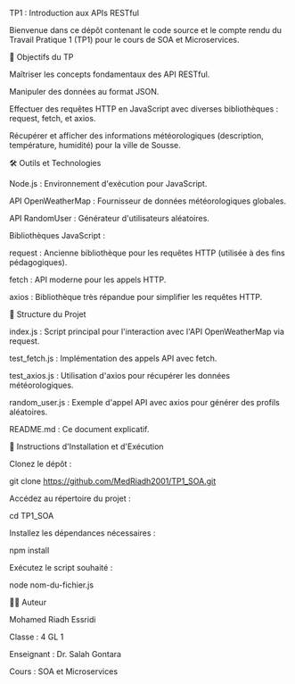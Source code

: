 TP1 : Introduction aux APIs RESTful

Bienvenue dans ce dépôt contenant le code source et le compte rendu du Travail Pratique 1 (TP1) pour le cours de SOA et Microservices.

🎯 Objectifs du TP

Maîtriser les concepts fondamentaux des API RESTful.

Manipuler des données au format JSON.

Effectuer des requêtes HTTP en JavaScript avec diverses bibliothèques : request, fetch, et axios.

Récupérer et afficher des informations météorologiques (description, température, humidité) pour la ville de Sousse.

🛠 Outils et Technologies

Node.js : Environnement d'exécution pour JavaScript.

API OpenWeatherMap : Fournisseur de données météorologiques globales.

API RandomUser : Générateur d'utilisateurs aléatoires.

Bibliothèques JavaScript :

request : Ancienne bibliothèque pour les requêtes HTTP (utilisée à des fins pédagogiques).

fetch : API moderne pour les appels HTTP.

axios : Bibliothèque très répandue pour simplifier les requêtes HTTP.

📁 Structure du Projet

index.js : Script principal pour l'interaction avec l'API OpenWeatherMap via request.

test_fetch.js : Implémentation des appels API avec fetch.

test_axios.js : Utilisation d'axios pour récupérer les données météorologiques.

random_user.js : Exemple d'appel API avec axios pour générer des profils aléatoires.

README.md : Ce document explicatif.

🚀 Instructions d'Installation et d'Exécution

Clonez le dépôt :

git clone https://github.com/MedRiadh2001/TP1_SOA.git

Accédez au répertoire du projet :

cd TP1_SOA

Installez les dépendances nécessaires :

npm install

Exécutez le script souhaité :

node nom-du-fichier.js

👨‍💻 Auteur

Mohamed Riadh Essridi

Classe : 4 GL 1

Enseignant : Dr. Salah Gontara

Cours : SOA et Microservices

